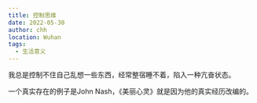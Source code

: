 ```yaml
---
title: 控制思维
date: 2022-05-30
author: chh
location: Wuhan
tags:
  - 生活意义
---
```


我总是控制不住自己乱想一些东西，经常整宿睡不着，陷入一种亢奋状态。

一个真实存在的例子是John Nash，《美丽心灵》就是因为他的真实经历改编的。
